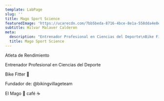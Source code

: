 ```yaml
---
template: LabPage
slug: ''
title: Mago Sport Science
featuredImage: 'https://ucarecdn.com/7bb5beda-8716-4bce-8e1a-558dda4e8e56/'
subtitle: Hilvar Malaver Calderon
meta:
  description: "Entrenador Profesional en Ciencias del Deporte\nBike Fitter \U0001F4D0\nFundador de: @bikingvillageteam\nEl Mago \U0001F3A9 café ☕️"
  title: Mago Sport Science
---
```


Atleta de Rendimiento

Entrenador Profesional en Ciencias del Deporte

Bike Fitter 📐

Fundador de: @bikingvillageteam

El Mago 🎩 café ☕️
